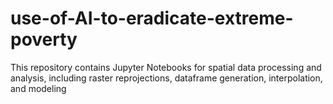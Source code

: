 # use-of-AI-to-eradicate-extreme-poverty
This repository contains Jupyter Notebooks for spatial data processing and analysis, including raster reprojections, dataframe generation, interpolation, and modeling
